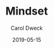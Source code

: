 ---
title: "Mindset"
book: mindset
author: Carol Dweck
kindle: true
date: 2019-05-15
tags: posts
bookshop_id: 9780345472328
---